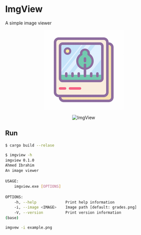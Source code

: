 # ImgView

A simple image viewer

<p align="center">
    <img src="./icon.gif" title="ImgView" alt="ImgView"/>
</p>

<p align="center">
    <img src="./example.gif" title="ImgView" alt="ImgView"/>
</p>

## Run

```bash
$ cargo build --relase
```

```bash
$ imgview -h
imgview 0.1.0
Ahmed Ibrahim
An image viewer

USAGE:
    imgview.exe [OPTIONS]

OPTIONS:
    -h, --help             Print help information
    -i, --image <IMAGE>    Image path [default: grades.png]
    -V, --version          Print version information
(base)
```

```bash
imgvew -i example.png
```
